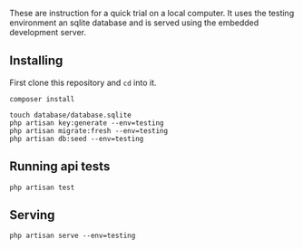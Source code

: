
These are instruction for a quick trial on a local computer. It uses the testing environment an sqlite database and is served using the embedded development server.


## Installing

First clone this repository and `cd` into it.

```
composer install
```

```
touch database/database.sqlite
php artisan key:generate --env=testing
php artisan migrate:fresh --env=testing
php artisan db:seed --env=testing
```

## Running api tests

```
php artisan test
```

## Serving

```
php artisan serve --env=testing
```

